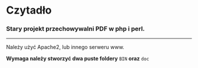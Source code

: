 # Czytadło
### Stary projekt przechowywalni PDF w php i perl.
---
Należy użyć Apache2, lub innego serweru www.

**Wymaga należy stworzyć dwa puste foldery** `BIN` **oraz** `doc`
